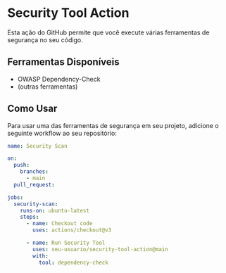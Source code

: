 # Security Tool Action

Esta ação do GitHub permite que você execute várias ferramentas de segurança no seu código.

## Ferramentas Disponíveis

- OWASP Dependency-Check
- (outras ferramentas)

## Como Usar

Para usar uma das ferramentas de segurança em seu projeto, adicione o seguinte workflow ao seu repositório:

```yaml
name: Security Scan

on:
  push:
    branches:
      - main
  pull_request:

jobs:
  security-scan:
    runs-on: ubuntu-latest
    steps:
      - name: Checkout code
        uses: actions/checkout@v3

      - name: Run Security Tool
        uses: seu-usuario/security-tool-action@main
        with:
          tool: dependency-check
